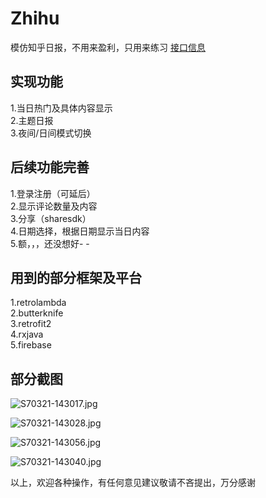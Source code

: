 # Zhihu
模仿知乎日报，不用来盈利，只用来练习
[接口信息](https://github.com/izzyleung/ZhihuDailyPurify/wiki/知乎日报-API-分析)

## 实现功能<br>
1.当日热门及具体内容显示<br>
2.主题日报<br>
3.夜间/日间模式切换<br>

## 后续功能完善<br>
1.登录注册（可延后）<br>
2.显示评论数量及内容<br>
3.分享（sharesdk）<br>
4.日期选择，根据日期显示当日内容<br>
5.额，，，还没想好- -<br>

 
## 用到的部分框架及平台<br>
1.retrolambda<br>
2.butterknife<br>
3.retrofit2<br>
4.rxjava<br>
5.firebase<br>

## 部分截图

![S70321-143017.jpg](http://upload-images.jianshu.io/upload_images/1987727-8806224078fea45f.jpg?imageMogr2/auto-orient/strip%7CimageView2/2/w/1240)


![S70321-143028.jpg](http://upload-images.jianshu.io/upload_images/1987727-101050babc097fd1.jpg?imageMogr2/auto-orient/strip%7CimageView2/2/w/1240)


![S70321-143056.jpg](http://upload-images.jianshu.io/upload_images/1987727-162e0a3cb5a2b4fa.jpg?imageMogr2/auto-orient/strip%7CimageView2/2/w/1240)


![S70321-143040.jpg](http://upload-images.jianshu.io/upload_images/1987727-f73f976b0840e033.jpg?imageMogr2/auto-orient/strip%7CimageView2/2/w/1240)

以上，欢迎各种操作，有任何意见建议敬请不吝提出，万分感谢

